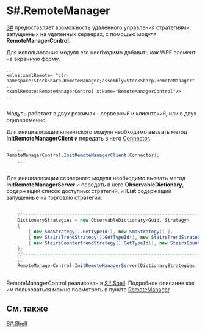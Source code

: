 # S\#.RemoteManager

[S\#](StockSharpAbout.md) предоставляет возможность удаленного управления стратегиями, запущенных на удаленных серверах, с помощью модуля **RemoteManagerControl**.

Для использования модуля его необходимо добавить как WPF элемент на экранную форму.

```none
...
xmlns:xamlRemote= "clr-namespace:StockSharp.RemoteManager;assembly=StockSharp.RemoteManager"	  				
...
<xamlRemote:RemoteManagerControl x:Name="RemoteManagerControl"/>
...
	  				
```

Модуль работает в двух режимах \- серверный и клиентский, или в двух одновременно.

Для инициализации клиентского модуля необходимо вызвать метод **InitRemoteManagerClient** и передать в него [Connector](../api/StockSharp.Algo.Connector.html).

```cs
	...
RemoteManagerControl.InitRemoteManagerClient(Connector);
	...	
		
```

Для инициализации серверного модуля необходимо вызвать метод **InitRemoteManagerServer** и передать в него **ObservableDictionary**, содержащий список доступных стратегий, и **IList** содержащий запущенные на торговлю стратегии.

```cs
	...
	//---------------------------------------------------------------------
	DictionaryStrategies = new ObservableDictionary<Guid, Strategy>
	{
		{ new SmaStrategy().GetTypeId(), new SmaStrategy() },
		{ new StairsTrendStrategy().GetTypeId(), new StairsTrendStrategy() },
		{ new StairsCountertrendStrategy().GetTypeId(), new StairsCountertrendStrategy() }
	};
	//---------------------------------------------------------------------
	...	
	RemoteManagerControl.InitRemoteManagerServer(DictionaryStrategies, RealtimeLayoutGroup.Strategies, LogManager);
		
```

RemoteManagerControl реализован в [S\#.Shell](Shell.md). Подробное описание как им пользоваться можно посмотреть в пункте [RemoteManager](Shell_RemoteManager.md).

## См. также

[S\#.Shell](Shell.md)
